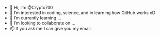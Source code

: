 - 👋 Hi, I’m @Crypto700
- 👀 I’m interested in coding, science, and in learning how GitHub works xD
- 🌱 I’m currently learning ...
- 💞️ I’m looking to collaborate on ...
- 📫 If you ask me I can give you my email.

<!---
Crypto700/Crypto700 is a ✨ special ✨ repository because its `README.md` (this file) appears on your GitHub profile.
You can click the Preview link to take a look at your changes.
--->
